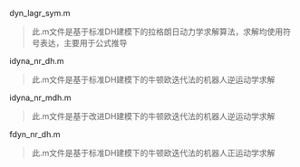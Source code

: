 
dyn_lagr_sym.m

> 此.m文件是基于标准DH建模下的拉格朗日动力学求解算法，求解均使用符号表达，主要用于公式推导

idyna_nr_dh.m

> 此.m文件是基于标准DH建模下的牛顿欧迭代法的机器人逆运动学求解

idyna_nr_mdh.m

> 此.m文件是基于改进DH建模下的牛顿欧迭代法的机器人逆运动学求解

fdyn_nr_dh.m

> 此.m文件是基于标准DH建模下的牛顿欧迭代法的机器人正运动学求解
